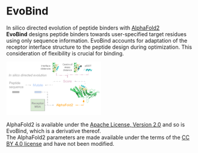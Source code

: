 # EvoBind
In silico directed evolution of peptide binders with [AlphaFold2](https://www.nature.com/articles/s41586-021-03819-2)
\
**EvoBind** designs peptide binders towards user-specified target residues using only sequence information. EvoBind accounts for adaptation of the receptor interface structure to the peptide design during optimization. This consideration of flexibility is crucial for binding.

<img src="./EvoBind.png" width="50%" height="50%"/>

AlphaFold2 is available under the [Apache License, Version 2.0](http://www.apache.org/licenses/LICENSE-2.0) and so is EvoBind, which is a derivative thereof.  \
The AlphaFold2 parameters are made available under the terms of the [CC BY 4.0 license](https://creativecommons.org/licenses/by/4.0/legalcode) and have not been modified.
